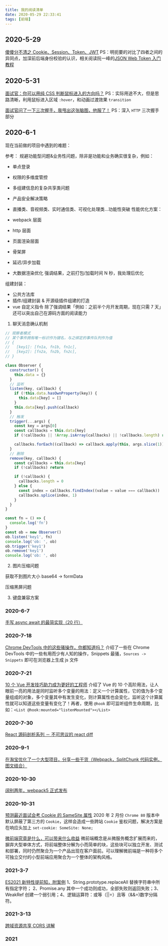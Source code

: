 ```yaml
---
title: 我的阅读清单
date: 2020-05-29 22:33:41
tags: [前端]
---
```


## 2020-5-29

[傻傻分不清之 Cookie、Session、Token、JWT](https://juejin.im/post/5e055d9ef265da33997a42cc)
PS：明扼要的对比了四者之间的异同点，加深前后端身份校验的认识，相关阅读阮一峰的[JSON Web Token 入门教程](http://www.ruanyifeng.com/blog/2018/07/json_web_token-tutorial.html)

## 2020-5-31

[面试官：你可以用纯 CSS 判断鼠标进入的方向吗？](https://mp.weixin.qq.com/s/nwH2mmxY0ugSSGM3OuEBoQ)
PS：实际用途不大，但是思路清晰，利用鼠标进入区域 `:hover`，和动画过渡效果 `transition`

[面试官问了一下三次握手，我甩出这张脑图，他服了！](https://mp.weixin.qq.com/s/xXHW_NZqF6qmi7JBB_mTEw)
PS：深入 `HTTP` 三次握手部分

## 2020-6-1

现在当前做的项目中遇到的难题：

参考：
规避功能型问题&业务性问题，除非是功能和业务确实很复杂，例如：

- 单点登录
- 权限的多维度管控
- 多组建信息的复杂共享类问题
- 产品安全解决策略
- 直播类、音视频类、实时通信类、可视化处理类...功能性突破
  性能优化方案：

- webpack 层面
- http 层面
- 页面渲染层面
- 骨架屏
- 延迟/异步加载
- 大数据渲染优化
  强调结果，之前打包/加载时间 N 秒，我处理后优化

组建封装：

- 公共方法库
- 插件/组建封装 & 开源级插件组建的打造
- vue 自定义指令
  除了强调结果「例如：之前半个月开发周期，现在只需 7 天」还可以突出自己在源码方面的阅读能力

1. 聊天消息确认机制

```js
// 观察者模式
// 某个事件拥有唯一标识作为键名，与之绑定的事件队列作为值
// {
//   [key1]: [fn1a, fn1b, fn1c],
//   [key2]: [fn2a, fn2b, fn2c],
// }

class Observer {
  constructor() {
    this.data = {}
  }
  // 监听
  listen(key, callback) {
    if (!this.data.hasOwnProperty(key)) {
      this.data[key] = []
    }
    this.data[key].push(callback)
  }
  // 触发
  trigger(...args) {
    const key = args[0]
    const callbacks = this.data[key]
    if (!callbacks || !Array.isArray(callbacks) || !callbacks.length) return

    callbacks.forEach((callback) => callback.apply(this, args.slice(1)))
  }
  // 删除
  remove(key, callback) {
    const callbacks = this.data[key]
    if (!callbacks) return

    if (!callback) {
      callbacks.length = 0
    } else {
      const index = callbacks.findIndex((value = value === callback))
      callbacks.splice(index, 1)
    }
  }
}

const fn = () => {
  console.log('fn')
}
const ob = new Observer()
ob.listen('key1', fn)
console.log('ob: ', ob)
ob.trigger('key1')
ob.remove('key1')
console.log('ob: ', ob)
```

2. 图片压缩问题

获取不到图片大小
base64 -> formData

压缩黑屏问题

3. 键盘兼容方案

### 2020-6-7

[手写 async await 的最简实现（20 行）](https://juejin.im/post/5e79e841f265da5726612b6e)

### 2020-7-18

[Chrome DevTools 中的这些骚操作，你都知道吗？](https://mp.weixin.qq.com/s/CfzKwfiJ7AVnv6m7CEhAVg)
介绍了一些在 Chrome DevTools 中的一些有用而少有人知的操作，Snippets 最骚，`Sources -> Snippets` 即可在浏览器上生成 js 文件

### 2020-7-21

[10 个 Vue 开发技巧助力成为更好的工程师](https://juejin.im/post/5e8a9b1ae51d45470720bdfa) 介绍了 Vue 的 10 个高阶用法，让人眼前一亮的用法是同时监听多个变量的用法：定义一个计算属性，它的值为多个变量组成的对象，多个变量其中有发生变化，则计算属性也会变化，监听这个计算属性就可以知道这些变量有变化了！再者，使用 `@hook` 即可监听组件生命周期，比如：`<List @hook:mounted="listenMounted"></List>`

### 2020-7-30

[React 源码剖析系列 － 不可思议的 react diff](https://zhuanlan.zhihu.com/p/20346379)

### 2020-9-1

[在淘宝优化了一个大型项目，分享一些干货（Webpack，SplitChunk 代码实例，图文结合）](https://juejin.im/post/6844904183917871117)

### 2020-10-30

[阔别两年，webpack5 正式发布](https://mp.weixin.qq.com/s/sh7rcv6hdhYfWr1bv_ssbg)

### 2020-10-31

[预测最近面试会考 Cookie 的 SameSite 属性](https://juejin.im/post/6844904095711494151)
2020 年 2 月份 `Chrome 80` 版本中默认屏蔽了第三方的 `Cookie`，这样会造成一些跨站 `Cookie` 鉴权问题，解决方案是在响应头加上 `set-cookie: SomeSite: None;`

[微前端究竟是什么，可以带来什么收益](https://juejin.cn/post/6893307922902679560) 微前端概念是从微服务概念扩展而来的，摒弃大型单体方式，将前端整体分解为小而简单的块，这些块可以独立开发、测试和部署，同时仍然聚合为一个产品出现在客户面前。可以理解微前端是一种将多个可独立交付的小型前端应用聚合为一个整体的架构风格。

### 2021-3-7

[ES2021 新特性提前知，附案例](https://juejin.cn/post/6914538946751889422) 1、String.prototype.replaceAll 替换字符串中所有指定字符； 2、Promise.any 其中一个成功则成功，全部失败则返回失败；3、WeakRef 创建一个弱引用；4、逻辑运算符：或等（||=）且等（&&=)数字分隔符。

### 2021-3-13

[跨域资源共享 CORS 详解](https://www.ruanyifeng.com/blog/2016/04/cors.html)

### 2021
